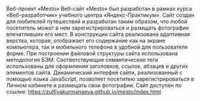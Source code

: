 Веб-проект «Mesto» 
Веб-сайт «Mesto» был разработан в рамках курса «Веб-разработчик» учебного центра «Яндекс-Практикум». Сайт создан для любителей путешествий и разработан таким образом, что любой посетитель может в нем зарегистрироваться и размщать фотографии впечатливших его мест. В конструкции сайта реализована адаптивная верстка, которая, отображает его содержание как на экране компьютера, так и мобильного телефона в удобной для пользователя форме. При построении файловой структуры сайта использована методология БЭМ. Соответствующие семантические теги использованы для оформления заголовков, ссылок, абзацев и других элементов сайта. Динамический интерфей сайти, реализованный с помощью языка JavaScript, позволяет посетитею зарегистрироваться в Личном кабинете и размещать свои фотографии. Сайт доступен по ссылке: https://zulfiyakurmanaeva.github.io/mesto/index.html
